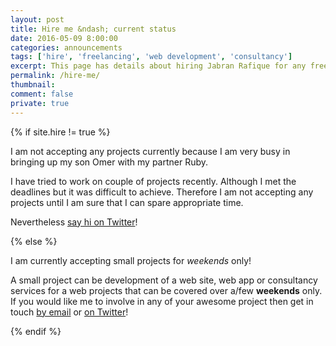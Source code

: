 ```yaml
---
layout: post
title: Hire me &ndash; current status
date: 2016-05-09 8:00:00
categories: announcements
tags: ['hire', 'freelancing', 'web development', 'consultancy']
excerpt: This page has details about hiring Jabran Rafique for any freelance projects.
permalink: /hire-me/
thumbnail:
comment: false
private: true
---
```


{% if site.hire != true %}
  <p class="lead">I am not accepting any projects currently because I am very busy in bringing up my son Omer with my partner Ruby.</p>
  <p>I have tried to work on couple of projects recently. Although I met the deadlines but it was difficult to achieve. Therefore I am not accepting any projects until I am sure that I can spare appropriate time.</p>
  <p>Nevertheless <a href="https://twitter.com/@{{ site.twitter.username }}">say hi on Twitter</a>!</p>
{% else %}
  <p class="lead">I am currently accepting small projects for <em>weekends</em> only!</p>
  <p>A small project can be development of a web site, web app or consultancy services for a web projects that can be covered over a/few <strong>weekends</strong> only. If you would like me to involve in any of your awesome project then get in touch <a href="mailto:{{ site.email }}">by email</a> or <a href="https://twitter.com/@{{ site.twitter.username }}">on Twitter</a>!</p>
{% endif %}